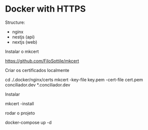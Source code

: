 # Docker with HTTPS

Structure:

- nginx
- nestjs (api)
- nextjs (web)

Instalar o mkcert

https://github.com/FiloSottile/mkcert

Criar os certificados localmente

cd ./.docker/nginx/certs
mkcert -key-file key.pem -cert-file cert.pem conciliador.dev \*.conciliador.dev

Instalar

mkcert -install

rodar o projeto

docker-compose up -d
